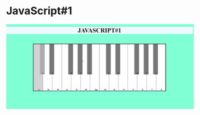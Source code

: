 # JavaScript#1


 ![alt text](https://github.com/DurumluEmrullah/JavaScript-1/blob/main/media/img.png)
